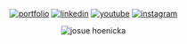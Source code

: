 <div align="center">

  [![portfolio](https://img.shields.io/badge/portfolio-000?style=for-the-badge&logo=ko-fi&logoColor=white)](https://josuehoenicka.github.io/)
  [![linkedin](https://img.shields.io/badge/linkedin-000?style=for-the-badge&logo=linkedin&logoColor=white)](https://www.linkedin.com/in/josuehoenicka/)
  [![youtube](https://img.shields.io/badge/youtube-000?style=for-the-badge&logo=youtube&logoColor=white)](https://www.instagram.com/https://www.youtube.com/channel/UC9iBosOLYhjDbCoPIjLR3lw/?hl=es)
  [![instagram](https://img.shields.io/badge/instagram-000?style=for-the-badge&logo=instagram&logoColor=white)](https://www.instagram.com/josuehoenicka/?hl=es)
  
  <p><img align="center" src="https://github-readme-streak-stats.herokuapp.com/?user=josuehoenicka&theme=dark" alt="josue hoenicka" /></p>
  

</div>
